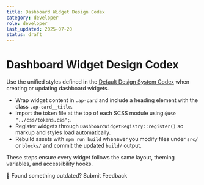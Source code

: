 ```yaml
---
title: Dashboard Widget Design Codex
category: developer
role: developer
last_updated: 2025-07-20
status: draft
---
```

# Dashboard Widget Design Codex

Use the unified styles defined in the [Default Design System Codex](default-design-system-codex.md) when creating or updating dashboard widgets.

- Wrap widget content in `.ap-card` and include a heading element with the class `.ap-card__title`.
- Import the token file at the top of each SCSS module using `@use "../css/tokens.css";`.
- Register widgets through `DashboardWidgetRegistry::register()` so markup and styles load automatically.
- Rebuild assets with `npm run build` whenever you modify files under `src/` or `blocks/` and commit the updated `build/` output.

These steps ensure every widget follows the same layout, theming variables, and accessibility hooks.

💬 Found something outdated? Submit Feedback
